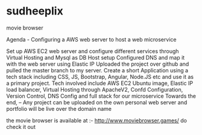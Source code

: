 # sudheeplix
movie browser

Agenda - Configuring a AWS web server to host a web microservice 

Set up AWS EC2 web server and configure different services through Virtual Hosting and Mysql as DB Host setup
Configured DNS and map it with the web server using Elastic IP
Uploaded the project over github and pulled the master branch to my server.
Create a short Application using a tech stack including CSS, JS, Bootstrap, Angular, Node.JS etc and use it as a primary project.
Tech involved include AWS EC2 Ubuntu image, Elastic IP load balancer, Virtual Hosting through ApacheV2, Confd Configuration, Version Control, DNS Config and full stack for our microservice
Towards the end, – Any project can be uploaded on the own personal web server and portfolio will be live over the domain name 

the movie browser is available at :- http://www.moviebrowser.games/ do check it out
